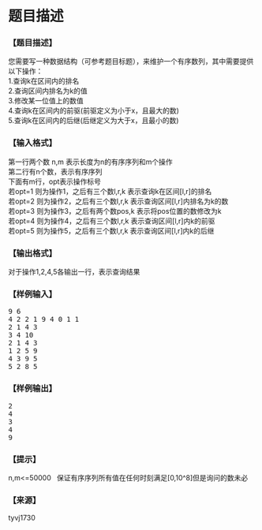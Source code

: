 # 题目描述


<h3>
【题目描述】
</h3>
<p>
您需要写一种数据结构（可参考题目标题），来维护一个有序数列，其中需要提供以下操作：<br/>
1.查询k在区间内的排名<br/>
2.查询区间内排名为k的值<br/>
3.修改某一位值上的数值<br/>
4.查询k在区间内的前驱(前驱定义为小于x，且最大的数)<br/>
5.查询k在区间内的后继(后继定义为大于x，且最小的数)
</p>
<h3>
【输入格式】
</h3>
<p>
第一行两个数 n,m 表示长度为n的有序序列和m个操作<br/>
第二行有n个数，表示有序序列<br/>
下面有m行，opt表示操作标号<br/>
若opt=1 则为操作1，之后有三个数l,r,k 表示查询k在区间[l,r]的排名<br/>
若opt=2 则为操作2，之后有三个数l,r,k 表示查询区间[l,r]内排名为k的数<br/>
若opt=3 则为操作3，之后有两个数pos,k 表示将pos位置的数修改为k<br/>
若opt=4 则为操作4，之后有三个数l,r,k 表示查询区间[l,r]内k的前驱<br/>
若opt=5 则为操作5，之后有三个数l,r,k 表示查询区间[l,r]内k的后继
</p>
<h3>
【输出格式】
</h3>
<p>
对于操作1,2,4,5各输出一行，表示查询结果
</p>
<h3>
【样例输入】
</h3>
<pre>9 6
4 2 2 1 9 4 0 1 1
2 1 4 3
3 4 10
2 1 4 3
1 2 5 9
4 3 9 5
5 2 8 5</pre>
<h3>
【样例输出】
</h3>
<pre>2
4
3
4
9</pre>
<h3>
【提示】
</h3>
<p>
n,m&lt;=50000   保证有序序列所有值在任何时刻满足[0,10^8]但是询问的数未必
</p>
<h3>
【来源】
</h3>
<p>
tyvj1730
</p>
